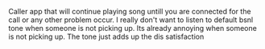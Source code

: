 Caller app that will continue playing song untill you are connected for the call or any other problem occur. I really don't want to listen to default bsnl tone when someone is not picking up. Its already annoying when someone is not picking up. The tone just adds up the dis satisfaction 